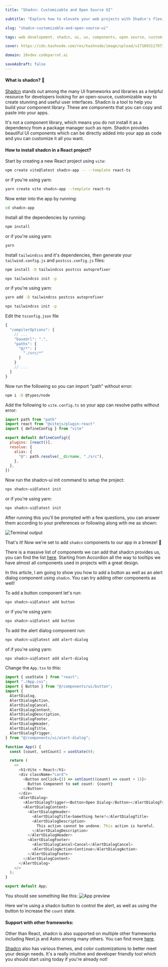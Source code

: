 ```yaml
---
title: "Shadcn: Customizable and Open Source UI"

subtitle: "Explore how to elevate your web projects with Shadcn's flexible, open-source components and install it in your React projects."

slug: "shadcn-customizable-and-open-source-ui"

tags: web development, shadcn, ui, ux, components, open source, customizable

cover: https://cdn.hashnode.com/res/hashnode/image/upload/v1710931179738/pAFADDI-K.webp?auto=format

domain: 10xdev.codeparrot.ai

saveAsDraft: false
---
```


#### What is shadcn? 🤔

[Shadcn](https://ui.shadcn.com/) stands out among the many UI frameworks and libraries as a helpful resource for developers looking for an open-source, customizable way to create stunning and useful user interfaces. Shadcn is a tool to help you build your component library. These are components that you can copy and paste into your apps.

It's not a component library, which means you do not install it as a dependency from a package manager such as npm. Shadcn provides beautiful UI components which can be directly added into your app as code and you can customize it all you want.

#### How to install shadcn in a React project?

Start by creating a new React project using `vite`:

```bash
npm create vite@latest shadcn-app -- --template react-ts
```

or if you're using yarn:
```bash
yarn create vite shadcn-app --template react-ts
```

Now enter into the app by running:
```bash
cd shadcn-app
```
Install all the dependencies by running:
```bash
npm install
```

or if you're using yarn:
```bash
yarn
```
Install `tailwindcss` and it's dependencies, then generate your `tailwind.config.js` and `postcss.config.js` files:

```bash
npm install -D tailwindcss postcss autoprefixer

npx tailwindcss init -p
```

or if you're using yarn:
```bash
yarn add -D tailwindcss postcss autoprefixer

npx tailwindcss init -p
```
Edit the `tsconfig.json` file

```javascript
{
  "compilerOptions": {
    // ...
    "baseUrl": ".",
    "paths": {
      "@/*": [
        "./src/*"
      ]
    }
    // ...
  }
}
```

Now run the following so you can import "path" without error:
```bash
npm i -D @types/node
```

Add the following to `vite.config.ts` so your app can resolve paths without error:
```javascript
import path from "path"
import react from "@vitejs/plugin-react"
import { defineConfig } from "vite"

export default defineConfig({
  plugins: [react()],
  resolve: {
    alias: {
      "@": path.resolve(__dirname, "./src"),
    },
  },
})
```

Now run the shadcn-ui init command to setup the project:
```bash
npx shadcn-ui@latest init
```

or if you're using yarn:
```bash
npx shadcn-ui@latest init
```

After running this you'll be prompted with a few questions, you can answer them according to your preferences or following along with me as shown:

![Terminal output](https://cdn.hashnode.com/res/hashnode/image/upload/v1710943357755/1eD1xl9ME.png?auto=format)

That's it! Now we're set to add `shadcn` components to our app in a breeze! 🎉

There is a massive list of components we can add that shadcn provides us, you can find the list [here](https://ui.shadcn.com/docs/components/accordion). Starting from Accordion all the way to tooltips we have almost all components used in projects with a great design. 

In this article, I am going to show you how to add a button as well as an alert dialog component using `shadcn`. You can try adding other components as well!

To add a button component let's run:
```bash
npx shadcn-ui@latest add button
```

or if you're using yarn:
```bash
npx shadcn-ui@latest add button
```

To add the alert dialog component run:
```bash
npx shadcn-ui@latest add alert-dialog
```

of if you're using yarn:
```bash
npx shadcn-ui@latest add alert-dialog
```

Change the `App.tsx` to this:

```typescript
import { useState } from "react";
import "./App.css";
import { Button } from "@/components/ui/button";
import {
  AlertDialog,
  AlertDialogAction,
  AlertDialogCancel,
  AlertDialogContent,
  AlertDialogDescription,
  AlertDialogFooter,
  AlertDialogHeader,
  AlertDialogTitle,
  AlertDialogTrigger,
} from "@/components/ui/alert-dialog";

function App() {
  const [count, setCount] = useState(0);

  return (
    <>
      <h1>Vite + React</h1>
      <div className="card">
        <Button onClick={() => setCount((count) => count + 1)}>
          Button Component to set count: {count}
        </Button>
      </div>
      <AlertDialog>
        <AlertDialogTrigger><Button>Open Dialog</Button></AlertDialogTrigger>
        <AlertDialogContent>
          <AlertDialogHeader>
            <AlertDialogTitle>Something here?</AlertDialogTitle>
            <AlertDialogDescription>
              This action cannot be undone. This action is harmful.
            </AlertDialogDescription>
          </AlertDialogHeader>
          <AlertDialogFooter>
            <AlertDialogCancel>Cancel</AlertDialogCancel>
            <AlertDialogAction>Continue</AlertDialogAction>
          </AlertDialogFooter>
        </AlertDialogContent>
      </AlertDialog>
    </>
  );
}

export default App;
```

You should see something like this:
![App preview](https://cdn.hashnode.com/res/hashnode/image/upload/v1710944560132/IflX_m4dU.png?auto=format)

Here we're using a shadcn button to control the alert, as well as using the button to increase the `count` state.

#### Support with other frameworks:

Other than React, shadcn is also supported on multiple other frameworks including Next.js and Astro among many others. You can find more [here](https://ui.shadcn.com/docs/installation).

[Shadcn](https://ui.shadcn.com/) also has various themes, and color customizations to better meet your design needs. It's a really intuitive and developer friendly tool which you should start using today if you're already not!
